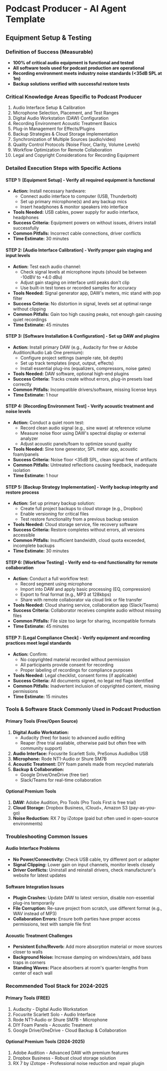 # Podcast Producer - AI Agent Template
## Equipment Setup & Testing

### Definition of Success (Measurable)
- **100% of critical audio equipment is functional and tested**
- **All software tools used for podcast production are operational**
- **Recording environment meets industry noise standards (<35dB SPL at 1m)**
- **Backup solutions verified with successful restore tests**

### Critical Knowledge Areas Specific to Podcast Producer
1. Audio Interface Setup & Calibration  
2. Microphone Selection, Placement, and Test Ranges  
3. Digital Audio Workstation (DAW) Configuration  
4. Recording Environment Acoustic Treatment Basics  
5. Plug-in Management for Effects/Plugins  
6. Backup Strategies & Cloud Storage Implementation  
7. Synchronization of Multiple Sources (audio/video)  
8. Quality Control Protocols (Noise Floor, Clarity, Volume Levels)  
9. Workflow Optimization for Remote Collaboration  
10. Legal and Copyright Considerations for Recording Equipment  

### Detailed Execution Steps with Specific Actions
#### STEP 1: [Equipment Setup] - Verify all required equipment is functional
- **Action:** Install necessary hardware:
  - Connect audio interface to computer (USB, Thunderbolt)
  - Set up primary microphone(s) and any backup mics
  - Insert headphones & monitor speakers into interface
- **Tools Needed:** USB cables, power supply for audio interface, headphones
- **Success Criteria:** Equipment powers on without issues, drivers install successfully
- **Common Pitfalls:** Incorrect cable connections, driver conflicts
- **Time Estimate:** 30 minutes

#### STEP 2: [Audio Interface Calibration] - Verify proper gain staging and input levels
- **Action:** Test each audio channel:
  - Check signal levels at microphone inputs (should be between -10dBV to +4.0 dBu)
  - Adjust gain staging on interface until peaks don't clip
  - Use built-in test tones or recorded samples for accuracy
- **Tools Needed:** Signal generator app, DAW's meters, mic stand with pop filter
- **Success Criteria:** No distortion in signal, levels set at optimal range without clipping
- **Common Pitfalls:** Gain too high causing peaks, not enough gain causing quiet recordings
- **Time Estimate:** 45 minutes

#### STEP 3: [Software Installation & Configuration] - Set up DAW and plugins
- **Action:** Install primary DAW (e.g., Audacity for free or Adobe Audition/Audio Lab One premium):
  - Configure project settings (sample rate, bit depth)
  - Set up track templates (input, output, effects)
  - Install essential plug-ins (equalizers, compressors, noise gates)
- **Tools Needed:** DAW software, optional high-end plugins
- **Success Criteria:** Tracks create without errors, plug-in presets load correctly
- **Common Pitfalls:** Incompatible drivers/software, missing license keys
- **Time Estimate:** 1 hour

#### STEP 4: [Recording Environment Test] - Verify acoustic treatment and noise levels
- **Action:** Conduct a quiet room test:
  - Record clean audio signal (e.g., sine wave) at reference volume
  - Measure noise floor using DAW's spectral display or external analyzer
  - Adjust acoustic panels/foam to optimize sound quality
- **Tools Needed:** Sine tone generator, SPL meter app, acoustic foam/panels
- **Success Criteria:** Noise floor <35dB SPL, clean signal free of artifacts
- **Common Pitfalls:** Untreated reflections causing feedback, inadequate isolation
- **Time Estimate:** 1 hour

#### STEP 5: [Backup Strategy Implementation] - Verify backup integrity and restore process
- **Action:** Set up primary backup solution:
  - Create full project backups to cloud storage (e.g., Dropbox)
  - Enable versioning for critical files
  - Test restore functionality from a previous backup session
- **Tools Needed:** Cloud storage service, file recovery software
- **Success Criteria:** Restore completes without errors, all versions accessible
- **Common Pitfalls:** Insufficient bandwidth, cloud quota exceeded, incomplete backups
- **Time Estimate:** 30 minutes

#### STEP 6: [Workflow Testing] - Verify end-to-end functionality for remote collaboration
- **Action:** Conduct a full workflow test:
  - Record segment using microphone
  - Import into DAW and apply basic processing (EQ, compression)
  - Export to final format (e.g., MP3 at 128kbps)  
  - Share with remote collaborator via cloud link or file transfer
- **Tools Needed:** Cloud sharing service, collaboration app (Slack/Teams)
- **Success Criteria:** Collaborator receives complete audio without missing files
- **Common Pitfalls:** File size too large for sharing, incompatible formats
- **Time Estimate:** 45 minutes

#### STEP 7: [Legal Compliance Check] - Verify equipment and recording practices meet legal standards
- **Action:** Confirm:
  - No copyrighted material recorded without permission
  - All participants provide consent for recording
  - Proper labeling of recordings for compliance purposes
- **Tools Needed:** Legal checklist, consent forms (if applicable)
- **Success Criteria:** All documents signed, no legal red flags identified
- **Common Pitfalls:** Inadvertent inclusion of copyrighted content, missing permissions
- **Time Estimate:** 15 minutes

### Tools & Software Stack Commonly Used in Podcast Production
#### Primary Tools (Free/Open Source)
1. **Digital Audio Workstation:**
   - Audacity (free) for basic to advanced audio editing
   - Reaper (free trial available, otherwise paid but often free with community support)
2. **Audio Interface:** Focusrite Scarlett Solo, PreSonus AudioBox USB
3. **Microphone:** Rode NT1-Audio or Shure SM7B
4. **Acoustic Treatment:** DIY foam panels made from recycled materials
5. **Backup & Collaboration:**
   - Google Drive/OneDrive (free tier)
   - Slack/Teams for real-time collaboration

#### Optional Premium Tools
1. **DAW:** Adobe Audition, Pro Tools (Pro Tools First is free trial)
2. **Cloud Storage:** Dropbox Business, iCloud+, Amazon S3 (pay-as-you-go)
3. **Noise Reduction:** RX 7 by iZotope (paid but often used in open-source environments)

### Troubleshooting Common Issues
#### Audio Interface Problems
- **No Power/Connectivity:** Check USB cable, try different port or adapter  
- **Signal Clipping:** Lower gain on input channels, monitor levels closely  
- **Driver Conflicts:** Uninstall and reinstall drivers, check manufacturer's website for latest updates

#### Software Integration Issues
- **Plugin Crashes:** Update DAW to latest version, disable non-essential plug-ins temporarily
- **File Corruption:** Re-save project from scratch, use different format (e.g., WAV instead of MP3)
- **Collaboration Errors:** Ensure both parties have proper access permissions, test with sample file first

#### Acoustic Treatment Challenges
- **Persistent Echo/Reverb:** Add more absorption material or move sources closer to walls  
- **Background Noise:** Increase damping on windows/stairs, add bass traps in corners  
- **Standing Waves:** Place absorbers at room's quarter-lengths from center of each wall  

### Recommended Tool Stack for 2024-2025
#### Primary Tools (FREE)
1. Audacity - Digital Audio Workstation
2. Focusrite Scarlett Solo - Audio Interface
3. Rode NT1-Audio or Shure SM7B - Microphone
4. DIY Foam Panels - Acoustic Treatment
5. Google Drive/OneDrive - Cloud Backup & Collaboration

#### Optional Premium Tools (2024-2025)
1. Adobe Audition - Advanced DAW with premium features
2. Dropbox Business - Robust cloud storage solution
3. RX 7 by iZotope - Professional noise reduction and repair plugin


